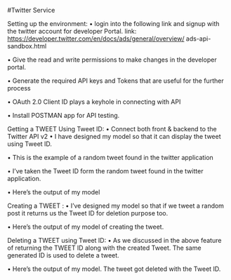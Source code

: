 #Twitter Service 
 
 

Setting up the environment: 
• login into the following link and signup with the twitter account for developer Portal. 
link: https://developer.twitter.com/en/docs/ads/general/overview/ ads-api-sandbox.html
  
 







• Give the read and write permissions to make changes in the developer portal. 

 









• Generate the required API keys and Tokens that are useful for the further process 
 
• OAuth 2.0 Client ID plays a keyhole in connecting with API 

 
• Install POSTMAN app for API testing. 
 
Getting a TWEET Using Tweet ID: 
• Connect both front & backend to the Twitter API v2
• I have designed my model so that it can display the tweet 
using Tweet ID. 







• 
This is the example of a random tweet found in the twitter application 
 
• I’ve taken the Tweet ID form the random tweet found in the twitter application. 
 
• Here’s the output of my model 
 
Creating a TWEET : 
• I’ve designed my model so that if we tweet a random post it returns us the Tweet ID for deletion purpose too. 
 
• Here’s the output of my model of creating the tweet. 
 
Deleting a TWEET using Tweet ID: 
• As we discussed in the above feature of returning the TWEET ID along with the created Tweet. The same generated ID is used to delete a tweet. 
 

• Here’s the output of my model. The tweet got deleted with the Tweet ID.
 

